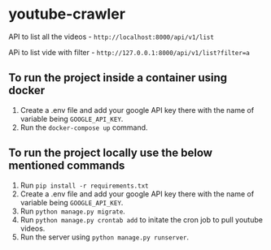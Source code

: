 # youtube-crawler

API to list all the videos - `http://localhost:8000/api/v1/list`


APi to list vide with filter - `http://127.0.0.1:8000/api/v1/list?filter=a`

## To run the project inside a container using docker
1. Create a .env file and add your google API key there with the name of variable being `GOOGLE_API_KEY`.
2. Run the `docker-compose up` command.

## To run the project locally use the below mentioned commands
1. Run `pip install -r requirements.txt`
2. Create a .env file and add your google API key there with the name of variable being `GOOGLE_API_KEY`.
3. Run `python manage.py migrate`.
4. Run `python manage.py crontab add` to initate the cron job to pull youtube videos.
5. Run the server using `python manage.py runserver`.
